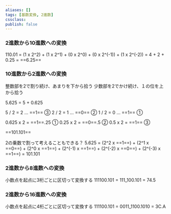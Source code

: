 ```yaml
---
aliases: []
tags: [基数変換, 2進数]
cssclass:
publish: false
---
```


### 2進数から10進数への変換

110.01 = (1 x 2^2) + (1 x 2^1) + (0 x 2^0) + (0 x 2^(-1)) + (1 x 2^(-2)) 
		  = 4 + 2 + 0.25
		  = ==6.25==

### 10進数から2進数への変換

整数部を2で割り続け、あまりを下から拾う
少数部を2でかけ続け、１の位を上から拾う

5.625 = 5 + 0.625

5 / 2 = 2 ... ==1== ③
2 / 2 = 1 ... ==0== ②
1 / 2 = 0 ... ==1== ①

0.625 x 2 = ==1==.25 ①
0.25 x 2 = ==0==.5 ②
0.5 x 2 = ==1== ③

==101.101==

2の乗数で割って考えることもできる？
	5.625 = (2^2 x ==1==) + (2^1 x ==0==) + (2^0 x ==1==) + (2^(-1) x ==1==) + (2^(-2) x ==0==) + (2^(-3) x ==1==) = 101.101 

### 2進数から8進数への変換
小数点を起点に3桁ごとに区切って変換する
	111100.101 = 111_100.101 = 74.5

### 2進数から16進数への変換
小数点を起点に4桁ごとに区切って変換する
	111100.101 = 0011_1100.1010 = 3C.A
